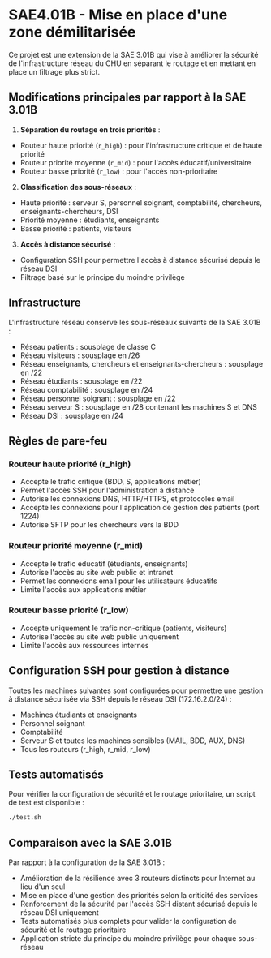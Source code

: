 # SAE4.01B - Mise en place d'une zone démilitarisée

Ce projet est une extension de la SAE 3.01B qui vise à améliorer la sécurité de l'infrastructure réseau du CHU en séparant le routage et en mettant en place un filtrage plus strict.

## Modifications principales par rapport à la SAE 3.01B

1. **Séparation du routage en trois priorités** :
  - Routeur haute priorité (`r_high`) : pour l'infrastructure critique et de haute priorité
  - Routeur priorité moyenne (`r_mid`) : pour l'accès éducatif/universitaire
  - Routeur basse priorité (`r_low`) : pour l'accès non-prioritaire

2. **Classification des sous-réseaux** :
  - Haute priorité : serveur S, personnel soignant, comptabilité, chercheurs, enseignants-chercheurs, DSI
  - Priorité moyenne : étudiants, enseignants
  - Basse priorité : patients, visiteurs

3. **Accès à distance sécurisé** :
  - Configuration SSH pour permettre l'accès à distance sécurisé depuis le réseau DSI
  - Filtrage basé sur le principe du moindre privilège

## Infrastructure

L'infrastructure réseau conserve les sous-réseaux suivants de la SAE 3.01B :
- Réseau patients : sousplage de classe C
- Réseau visiteurs : sousplage en /26
- Réseau enseignants, chercheurs et enseignants-chercheurs : sousplage en /22
- Réseau étudiants : sousplage en /22
- Réseau comptabilité : sousplage en /24
- Réseau personnel soignant : sousplage en /22
- Réseau serveur S : sousplage en /28 contenant les machines S et DNS
- Réseau DSI : sousplage en /24

## Règles de pare-feu

### Routeur haute priorité (r_high)
- Accepte le trafic critique (BDD, S, applications métier)
- Permet l'accès SSH pour l'administration à distance
- Autorise les connexions DNS, HTTP/HTTPS, et protocoles email
- Accepte les connexions pour l'application de gestion des patients (port 1224)
- Autorise SFTP pour les chercheurs vers la BDD

### Routeur priorité moyenne (r_mid)
- Accepte le trafic éducatif (étudiants, enseignants)
- Autorise l'accès au site web public et intranet
- Permet les connexions email pour les utilisateurs éducatifs
- Limite l'accès aux applications métier

### Routeur basse priorité (r_low)
- Accepte uniquement le trafic non-critique (patients, visiteurs)
- Autorise l'accès au site web public uniquement
- Limite l'accès aux ressources internes

## Configuration SSH pour gestion à distance

Toutes les machines suivantes sont configurées pour permettre une gestion à distance sécurisée via SSH depuis le réseau DSI (172.16.2.0/24) :
- Machines étudiants et enseignants
- Personnel soignant
- Comptabilité
- Serveur S et toutes les machines sensibles (MAIL, BDD, AUX, DNS)
- Tous les routeurs (r_high, r_mid, r_low)

## Tests automatisés

Pour vérifier la configuration de sécurité et le routage prioritaire, un script de test est disponible :

```bash
./test.sh
```

## Comparaison avec la SAE 3.01B

Par rapport à la configuration de la SAE 3.01B :
- Amélioration de la résilience avec 3 routeurs distincts pour Internet au lieu d'un seul
- Mise en place d'une gestion des priorités selon la criticité des services
- Renforcement de la sécurité par l'accès SSH distant sécurisé depuis le réseau DSI uniquement
- Tests automatisés plus complets pour valider la configuration de sécurité et le routage prioritaire
- Application stricte du principe du moindre privilège pour chaque sous-réseau
